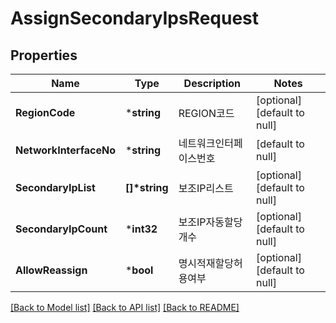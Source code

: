 # AssignSecondaryIpsRequest

## Properties
Name | Type | Description | Notes
------------ | ------------- | ------------- | -------------
**RegionCode** | ***string** | REGION코드 | [optional] [default to null]
**NetworkInterfaceNo** | ***string** | 네트워크인터페이스번호 | [default to null]
**SecondaryIpList** | **[]\*string** | 보조IP리스트 | [optional] [default to null]
**SecondaryIpCount** | ***int32** | 보조IP자동할당개수 | [optional] [default to null]
**AllowReassign** | ***bool** | 명시적재할당허용여부 | [optional] [default to null]

[[Back to Model list]](../README.md#documentation-for-models) [[Back to API list]](../README.md#documentation-for-api-endpoints) [[Back to README]](../README.md)


